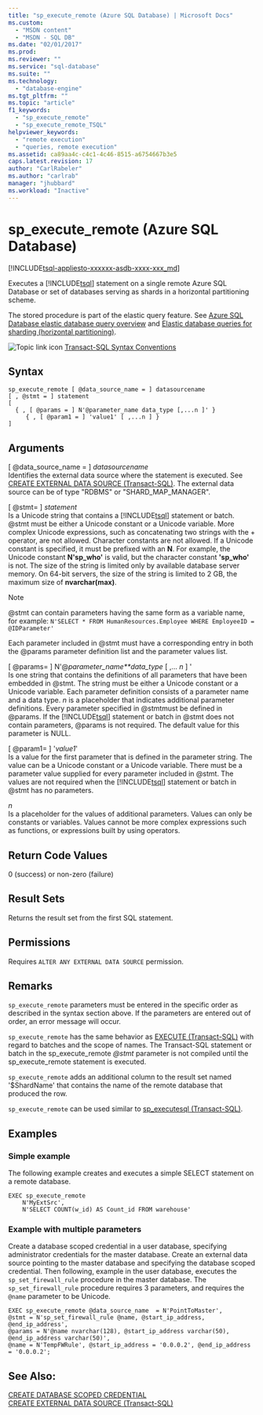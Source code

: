 ```yaml
---
title: "sp_execute_remote (Azure SQL Database) | Microsoft Docs"
ms.custom: 
  - "MSDN content"
  - "MSDN - SQL DB"
ms.date: "02/01/2017"
ms.prod: 
ms.reviewer: ""
ms.service: "sql-database"
ms.suite: ""
ms.technology: 
  - "database-engine"
ms.tgt_pltfrm: ""
ms.topic: "article"
f1_keywords: 
  - "sp_execute_remote"
  - "sp_execute_remote_TSQL"
helpviewer_keywords: 
  - "remote execution"
  - "queries, remote execution"
ms.assetid: ca89aa4c-c4c1-4c46-8515-a6754667b3e5
caps.latest.revision: 17
author: "CarlRabeler"
ms.author: "carlrab"
manager: "jhubbard"
ms.workload: "Inactive"
---
```

# sp_execute_remote (Azure SQL Database)
[!INCLUDE[tsql-appliesto-xxxxxx-asdb-xxxx-xxx_md](../../includes/tsql-appliesto-xxxxxx-asdb-xxxx-xxx-md.md)]

  Executes a [!INCLUDE[tsql](../../includes/tsql-md.md)] statement on a single remote Azure SQL Database or set of databases serving as shards in a horizontal partitioning scheme.  
  
 The stored procedure is part of the elastic query feature.  See [Azure SQL Database elastic database query overview](https://azure.microsoft.com/documentation/articles/sql-database-elastic-query-overview/) and [Elastic database queries for sharding (horizontal partitioning)](https://azure.microsoft.com/documentation/articles/sql-database-elastic-query-horizontal-partitioning/).  
  
 ![Topic link icon](../../database-engine/configure-windows/media/topic-link.gif "Topic link icon") [Transact-SQL Syntax Conventions](../../t-sql/language-elements/transact-sql-syntax-conventions-transact-sql.md)  
  
## Syntax  
  
```  
sp_execute_remote [ @data_source_name = ] datasourcename  
[ , @stmt = ] statement  
[   
  { , [ @params = ] N'@parameter_name data_type [,...n ]' }   
     { , [ @param1 = ] 'value1' [ ,...n ] }  
]  
```  
  
## Arguments  
 [ @data_source_name = ] *datasourcename*  
 Identifies the external data source where the statement is executed. See [CREATE EXTERNAL DATA SOURCE &#40;Transact-SQL&#41;](../../t-sql/statements/create-external-data-source-transact-sql.md). The external data source can be of type "RDBMS" or "SHARD_MAP_MANAGER".  
  
 [ @stmt= ] *statement*  
 Is a Unicode string that contains a [!INCLUDE[tsql](../../includes/tsql-md.md)] statement or batch. @stmt must be either a Unicode constant or a Unicode variable. More complex Unicode expressions, such as concatenating two strings with the + operator, are not allowed. Character constants are not allowed. If a Unicode constant is specified, it must be prefixed with an **N**. For example, the Unicode constant **N'sp_who'** is valid, but the character constant **'sp_who'** is not. The size of the string is limited only by available database server memory. On 64-bit servers, the size of the string is limited to 2 GB, the maximum size of **nvarchar(max)**.  
  
> [!NOTE]  
>  @stmt can contain parameters having the same form as a variable name, for example: `N'SELECT * FROM HumanResources.Employee WHERE EmployeeID = @IDParameter'`  
  
 Each parameter included in @stmt must have a corresponding entry in both the @params parameter definition list and the parameter values list.  
  
 [ @params= ] N'@*parameter_name**data_type* [ ,... *n* ] '  
 Is one string that contains the definitions of all parameters that have been embedded in @stmt. The string must be either a Unicode constant or a Unicode variable. Each parameter definition consists of a parameter name and a data type. *n* is a placeholder that indicates additional parameter definitions. Every parameter specified in @stmtmust be defined in @params. If the [!INCLUDE[tsql](../../includes/tsql-md.md)] statement or batch in @stmt does not contain parameters, @params is not required. The default value for this parameter is NULL.  
  
 [ @param1= ] '*value1*'  
 Is a value for the first parameter that is defined in the parameter string. The value can be a Unicode constant or a Unicode variable. There must be a parameter value supplied for every parameter included in @stmt. The values are not required when the [!INCLUDE[tsql](../../includes/tsql-md.md)] statement or batch in @stmt has no parameters.  
  
 *n*  
 Is a placeholder for the values of additional parameters. Values can only be constants or variables. Values cannot be more complex expressions such as functions, or expressions built by using operators.  
  
## Return Code Values  
 0 (success) or non-zero (failure)  
  
## Result Sets  
 Returns the result set from the first SQL statement.  
  
## Permissions  
 Requires `ALTER ANY EXTERNAL DATA SOURCE` permission.  
  
## Remarks  
 `sp_execute_remote` parameters must be entered in the specific order as described in the syntax section above. If the parameters are entered out of order, an error message will occur.  
  
 `sp_execute_remote` has the same behavior as [EXECUTE &#40;Transact-SQL&#41;](../../t-sql/language-elements/execute-transact-sql.md) with regard to batches and the scope of names. The Transact-SQL statement or batch in the sp_execute_remote *@stmt* parameter is not compiled until the sp_execute_remote statement is executed.  
  
 `sp_execute_remote` adds an additional column to the result set named '$ShardName' that contains the name of the remote database that produced the row.  
  
 `sp_execute_remote` can be used similar to [sp_executesql &#40;Transact-SQL&#41;](../../relational-databases/system-stored-procedures/sp-executesql-transact-sql.md).  
  
## Examples  
### Simple example  
 The following example creates and executes a simple SELECT statement on a remote database.  
  
```tsql  
EXEC sp_execute_remote  
    N'MyExtSrc',  
    N'SELECT COUNT(w_id) AS Count_id FROM warehouse'   
```  
  
### Example with multiple parameters  
Create a database scoped credential in a user database, specifying administrator credentials for the master database. Create an external data source pointing to the master database and specifying the database scoped credential. Then following, example in the user database, executes the `sp_set_firewall_rule` procedure in the master database. The `sp_set_firewall_rule` procedure requires 3 parameters, and requires the `@name` parameter to be Unicode.

```
EXEC sp_execute_remote @data_source_name  = N'PointToMaster', 
@stmt = N'sp_set_firewall_rule @name, @start_ip_address, @end_ip_address', 
@params = N'@name nvarchar(128), @start_ip_address varchar(50), @end_ip_address varchar(50)',
@name = N'TempFWRule', @start_ip_address = '0.0.0.2', @end_ip_address = '0.0.0.2';
```

## See Also:

[CREATE DATABASE SCOPED CREDENTIAL](../../t-sql/statements/create-database-scoped-credential-transact-sql.md)  
[CREATE EXTERNAL DATA SOURCE (Transact-SQL)](../../t-sql/statements/create-external-data-source-transact-sql.md)  
    
